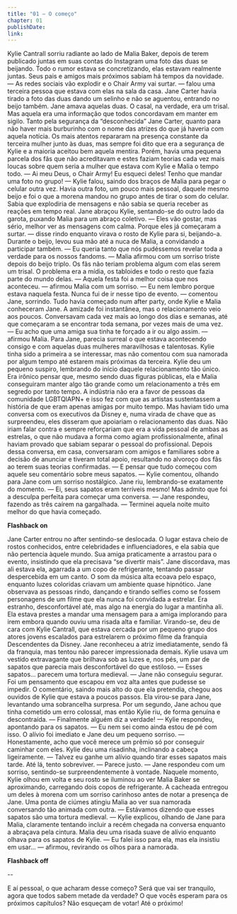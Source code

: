 ```yaml
---
title: "01 — O começo"
chapter: 01
publishDate: 
link: 
---
```


Kylie Cantrall sorriu radiante ao lado de Malia Baker, depois de terem publicado juntas em suas contas do Instagram uma foto das duas se beijando. Todo o rumor estava se concretizando, elas estavam realmente juntas. Seus pais e amigos mais próximos sabiam há tempos da novidade.
— As redes sociais vão explodir e o Chair Army vai surtar. — falou uma terceira pessoa que estava com elas na sala da casa.
Jane Carter havia tirado a foto das duas dando um selinho e não se aguentou, entrando no beijo também. Jane amava aquelas duas.
O casal, na verdade, era um trisal. Mas aquela era uma informação que todos concordavam em manter em sigilo. Tanto pela segurança da “desconhecida” Jane Carter, quanto para não haver mais burburinho com o nome das atrizes do que já haveria com aquela notícia.
Os mais atentos repararam na presença constante da terceira mulher junto às duas, mas sempre foi dito que era a segurança de Kylie e a maioria aceitou bem aquela mentira. Porém, havia uma pequena parcela dos fãs que não acreditavam e estes faziam teorias cada vez mais loucas sobre quem seria a mulher que estava com Kylie e Malia o tempo todo.
— Ai meu Deus, o Chair Army! Eu esqueci deles! Tenho que mandar uma foto no grupo! — Kylie falou, saindo dos braços de Malia para pegar o celular outra vez.
Havia outra foto, um pouco mais pessoal, daquele mesmo beijo e foi o que a morena mandou no grupo antes de tirar o som do celular. Sabia que explodiria de mensagens e não sabia se queria receber as reações em tempo real.
Jane abraçou Kylie, sentando-se do outro lado da garota, puxando Malia para um abraço coletivo.
— Eles vão gostar, mas sério, melhor ver as mensagens com calma. Porque eles já começaram a surtar. — disse rindo enquanto virava o rosto de Kylie para si, beijando-a. Durante o beijo, levou sua mão até a nuca de Malia, a convidando a participar também.
— Eu queria tanto que nós pudéssemos revelar toda a verdade para os nossos fandoms. — Malia afirmou com um sorriso triste depois do beijo triplo.
Os fãs não teriam problema algum com elas serem um trisal. O problema era a mídia, os tabloides e todo o resto que fazia parte do mundo delas.
— Aquela festa foi a melhor coisa que nos aconteceu. — afirmou Malia com um sorriso.
— Eu nem lembro porque estava naquela festa. Nunca fui de ir nesse tipo de evento. — comentou Jane, sorrindo.
Tudo havia começado num after party, onde Kylie e Malia conheceram Jane. A amizade foi instantânea, mas o relacionamento veio aos poucos. Conversavam cada vez mais ao longo dos dias e semanas, até que começaram a se encontrar toda semana, por vezes mais de uma vez.
— Eu acho que uma amiga sua tinha te forçado a ir ou algo assim. — afirmou Malia.
Para Jane, parecia surreal o que estava acontecendo consigo e com aquelas duas mulheres maravilhosas e talentosas. Kylie tinha sido a primeira a se interessar, mas não comentou com sua namorada por algum tempo até estarem mais próximas da terceira.
Kylie deu um pequeno suspiro, lembrando do início daquele relacionamento tão único. Era irônico pensar que, mesmo sendo duas figuras públicas, ela e Malia conseguiram manter algo tão grande como um relacionamento a três em segredo por tanto tempo.
A indústria não era a favor de pessoas da comunidade LGBTQIAPN+ e isso fez com que as artistas sustentassem a história de que eram apenas amigas por muito tempo. Mas haviam tido uma conversa com os executivos da Disney e, numa virada de chave que as surpreendeu, eles disseram que apoiariam o relacionamento das duas. Não iriam falar contra e sempre reforçariam que era a vida pessoal de ambas as estrelas, o que não mudava a forma como agiam profissionalmente, afinal haviam provado que sabiam separar o pessoal do profissional.
Depois dessa conversa, em casa, conversaram com amigos e familiares sobre a decisão de anunciar e tiveram total apoio, resultando no alvoroço dos fãs ao terem suas teorias confirmadas.
— E pensar que tudo começou com aquele seu comentário sobre meus sapatos. — Kylie comentou, olhando para Jane com um sorriso nostálgico.
Jane riu, lembrando-se exatamente do momento.
— Ei, seus sapatos eram terríveis mesmo! Mas admito que foi a desculpa perfeita para começar uma conversa. — Jane respondeu, fazendo as três caírem na gargalhada. — Terminei aquela noite muito melhor do que havia começado.

__Flashback on__

Jane Carter entrou no after sentindo-se deslocada. O lugar estava cheio de rostos conhecidos, entre celebridades e influenciadores, e ela sabia que não pertencia àquele mundo. Sua amiga praticamente a arrastou para o evento, insistindo que ela precisava “se divertir mais”. Jane discordava, mas ali estava ela, agarrada a um copo de refrigerante, tentando passar despercebida em um canto.
O som da música alta ecoava pelo espaço, enquanto luzes coloridas criavam um ambiente quase hipnótico. Jane observava as pessoas rindo, dançando e tirando selfies como se fossem personagens de um filme que ela nunca foi convidada a estrelar. Era estranho, desconfortável até, mas algo na energia do lugar a mantinha ali.
Ela estava prestes a mandar uma mensagem para a amiga implorando para irem embora quando ouviu uma risada alta e familiar. Virando-se, deu de cara com Kylie Cantrall, que estava cercada por um pequeno grupo dos atores jovens escalados para estrelarem o próximo filme da franquia Descendentes da Disney.
Jane reconheceu a atriz imediatamente, sendo fã da franquia, mas tentou não parecer impressionada demais. Kylie usava um vestido extravagante que brilhava sob as luzes e, nos pés, um par de sapatos que parecia mais desconfortável do que estiloso.
— Esses sapatos... parecem uma tortura medieval. — Jane não conseguiu segurar. Foi um pensamento que escapou em voz alta antes que pudesse se impedir.
O comentário, saindo mais alto do que ela pretendia, chegou aos ouvidos de Kylie que estava a poucos passos. Ela virou-se para Jane, levantando uma sobrancelha surpresa. Por um segundo, Jane achou que tinha cometido um erro colossal, mas então Kylie riu, de forma genuína e descontraída.
— Finalmente alguém diz a verdade! — Kylie respondeu, apontando para os sapatos. — Eu nem sei como ainda estou de pé com isso.
O alívio foi imediato e Jane deu um pequeno sorriso.
— Honestamente, acho que você merece um prêmio só por conseguir caminhar com eles.
Kylie deu uma risadinha, inclinando a cabeça ligeiramente.
— Talvez eu ganhe um alívio quando tirar esses sapatos mais tarde. Até lá, tento sobreviver.
— Parece justo. — Jane respondeu com um sorriso, sentindo-se surpreendentemente à vontade.
Naquele momento, Kylie olhou em volta e seu rosto se iluminou ao ver Malia Baker se aproximando, carregando dois copos de refrigerante. A cacheada entregou um deles à morena com um sorriso carinhoso antes de notar a presença de Jane.
Uma ponta de ciúmes atingiu Malia ao ver sua namorada conversando tão animada com outra.
— Estávamos dizendo que esses sapatos são uma tortura medieval. — Kylie explicou, olhando de Jane para Malia, claramente tentando incluir a recém chegada na conversa enquanto a abraçava pela cintura.
Malia deu uma risada suave de alívio enquanto olhava para os sapatos de Kylie.
— Eu falei isso para ela, mas ela insistiu em usar... — afirmou, revirando os olhos para a namorada.

__Flashback off__

--

E aí pessoal, o que acharam desse começo?
Será que vai ser tranquilo, agora que todos sabem metade da verdade?
O que vocês esperam para os próximos capítulos?
Não esqueçam de votar!
Até o próximo!
